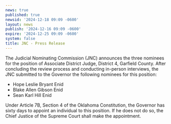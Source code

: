 ```yaml
---
news: true
published: true
newsid: '2024-12-18 09:09 -0600'
layout: news
publish: '2024-12-16 09:09 -0600'
expire: '2024-12-25 09:09 -0600'
system: false
title: JNC - Press Release
---
```

The Judicial Nominating Commission (JNC) announces the three nominees for the position of Associate District Judge, District 4, Garfield County. After concluding the review process and conducting in-person interviews, the JNC submitted to the Governor the following nominees for this position:

- Hope Leslie Bryant Enid
- Blake Allen Gibson Enid
- Sean Karl Hill Enid

Under Article 7B, Section 4 of the Oklahoma Constitution, the Governor has sixty days to appoint an individual to this position. If he does not do so, the Chief Justice of the Supreme Court shall make the
appointment.
